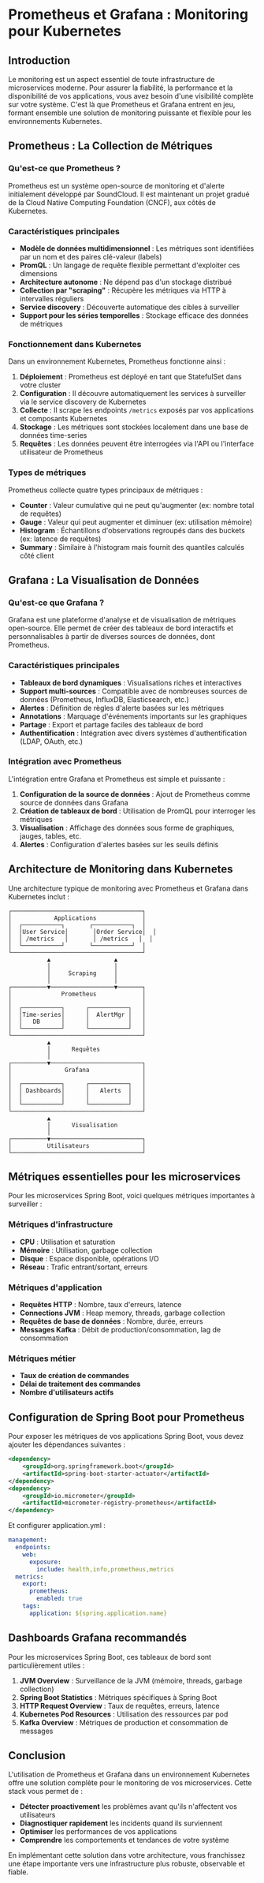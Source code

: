 # Prometheus et Grafana : Monitoring pour Kubernetes

## Introduction

Le monitoring est un aspect essentiel de toute infrastructure de microservices moderne. Pour assurer la fiabilité, la performance et la disponibilité de vos applications, vous avez besoin d'une visibilité complète sur votre système. C'est là que Prometheus et Grafana entrent en jeu, formant ensemble une solution de monitoring puissante et flexible pour les environnements Kubernetes.

## Prometheus : La Collection de Métriques

### Qu'est-ce que Prometheus ?

Prometheus est un système open-source de monitoring et d'alerte initialement développé par SoundCloud. Il est maintenant un projet gradué de la Cloud Native Computing Foundation (CNCF), aux côtés de Kubernetes.

### Caractéristiques principales

- **Modèle de données multidimensionnel** : Les métriques sont identifiées par un nom et des paires clé-valeur (labels)
- **PromQL** : Un langage de requête flexible permettant d'exploiter ces dimensions
- **Architecture autonome** : Ne dépend pas d'un stockage distribué
- **Collection par "scraping"** : Récupère les métriques via HTTP à intervalles réguliers
- **Service discovery** : Découverte automatique des cibles à surveiller
- **Support pour les séries temporelles** : Stockage efficace des données de métriques

### Fonctionnement dans Kubernetes

Dans un environnement Kubernetes, Prometheus fonctionne ainsi :

1. **Déploiement** : Prometheus est déployé en tant que StatefulSet dans votre cluster
2. **Configuration** : Il découvre automatiquement les services à surveiller via le service discovery de Kubernetes
3. **Collecte** : Il scrape les endpoints `/metrics` exposés par vos applications et composants Kubernetes
4. **Stockage** : Les métriques sont stockées localement dans une base de données time-series
5. **Requêtes** : Les données peuvent être interrogées via l'API ou l'interface utilisateur de Prometheus

### Types de métriques

Prometheus collecte quatre types principaux de métriques :

- **Counter** : Valeur cumulative qui ne peut qu'augmenter (ex: nombre total de requêtes)
- **Gauge** : Valeur qui peut augmenter et diminuer (ex: utilisation mémoire)
- **Histogram** : Échantillons d'observations regroupés dans des buckets (ex: latence de requêtes)
- **Summary** : Similaire à l'histogram mais fournit des quantiles calculés côté client

## Grafana : La Visualisation de Données

### Qu'est-ce que Grafana ?

Grafana est une plateforme d'analyse et de visualisation de métriques open-source. Elle permet de créer des tableaux de bord interactifs et personnalisables à partir de diverses sources de données, dont Prometheus.

### Caractéristiques principales

- **Tableaux de bord dynamiques** : Visualisations riches et interactives
- **Support multi-sources** : Compatible avec de nombreuses sources de données (Prometheus, InfluxDB, Elasticsearch, etc.)
- **Alertes** : Définition de règles d'alerte basées sur les métriques
- **Annotations** : Marquage d'événements importants sur les graphiques
- **Partage** : Export et partage faciles des tableaux de bord
- **Authentification** : Intégration avec divers systèmes d'authentification (LDAP, OAuth, etc.)

### Intégration avec Prometheus

L'intégration entre Grafana et Prometheus est simple et puissante :

1. **Configuration de la source de données** : Ajout de Prometheus comme source de données dans Grafana
2. **Création de tableaux de bord** : Utilisation de PromQL pour interroger les métriques
3. **Visualisation** : Affichage des données sous forme de graphiques, jauges, tables, etc.
4. **Alertes** : Configuration d'alertes basées sur les seuils définis

## Architecture de Monitoring dans Kubernetes

Une architecture typique de monitoring avec Prometheus et Grafana dans Kubernetes inclut :

```
┌─────────────────────────────────────┐
│            Applications             │
│  ┌───────────┐       ┌───────────┐  │
│  │User Service│       │Order Service│  │
│  │ /metrics   │       │ /metrics   │  │
│  └───────────┘       └───────────┘  │
└─────────────────────────────────────┘
           ▲                  ▲
           │                  │
           │     Scraping     │
           │                  │
┌──────────▼──────────────────▼───────┐
│              Prometheus             │
│                                     │
│  ┌───────────┐      ┌───────────┐   │
│  │Time-series│      │  AlertMgr │   │
│  │   DB      │      │           │   │
│  └───────────┘      └───────────┘   │
└─────────────────────────────────────┘
           ▲
           │      Requêtes
           │
┌──────────▼──────────────────────────┐
│               Grafana               │
│                                     │
│  ┌───────────┐      ┌───────────┐   │
│  │ Dashboards│      │   Alerts  │   │
│  │           │      │           │   │
│  └───────────┘      └───────────┘   │
└─────────────────────────────────────┘
           ▲
           │      Visualisation
           │
┌──────────▼──────────────────────────┐
│          Utilisateurs               │
└─────────────────────────────────────┘
```

## Métriques essentielles pour les microservices

Pour les microservices Spring Boot, voici quelques métriques importantes à surveiller :

### Métriques d'infrastructure
- **CPU** : Utilisation et saturation
- **Mémoire** : Utilisation, garbage collection
- **Disque** : Espace disponible, opérations I/O
- **Réseau** : Trafic entrant/sortant, erreurs

### Métriques d'application
- **Requêtes HTTP** : Nombre, taux d'erreurs, latence
- **Connections JVM** : Heap memory, threads, garbage collection
- **Requêtes de base de données** : Nombre, durée, erreurs
- **Messages Kafka** : Débit de production/consommation, lag de consommation

### Métriques métier
- **Taux de création de commandes**
- **Délai de traitement des commandes**
- **Nombre d'utilisateurs actifs**

## Configuration de Spring Boot pour Prometheus

Pour exposer les métriques de vos applications Spring Boot, vous devez ajouter les dépendances suivantes :

```xml
<dependency>
    <groupId>org.springframework.boot</groupId>
    <artifactId>spring-boot-starter-actuator</artifactId>
</dependency>
<dependency>
    <groupId>io.micrometer</groupId>
    <artifactId>micrometer-registry-prometheus</artifactId>
</dependency>
```

Et configurer application.yml :

```yaml
management:
  endpoints:
    web:
      exposure:
        include: health,info,prometheus,metrics
  metrics:
    export:
      prometheus:
        enabled: true
    tags:
      application: ${spring.application.name}
```

## Dashboards Grafana recommandés

Pour les microservices Spring Boot, ces tableaux de bord sont particulièrement utiles :

1. **JVM Overview** : Surveillance de la JVM (mémoire, threads, garbage collection)
2. **Spring Boot Statistics** : Métriques spécifiques à Spring Boot
3. **HTTP Request Overview** : Taux de requêtes, erreurs, latence
4. **Kubernetes Pod Resources** : Utilisation des ressources par pod
5. **Kafka Overview** : Métriques de production et consommation de messages

## Conclusion

L'utilisation de Prometheus et Grafana dans un environnement Kubernetes offre une solution complète pour le monitoring de vos microservices. Cette stack vous permet de :

- **Détecter proactivement** les problèmes avant qu'ils n'affectent vos utilisateurs
- **Diagnostiquer rapidement** les incidents quand ils surviennent
- **Optimiser** les performances de vos applications
- **Comprendre** les comportements et tendances de votre système

En implémentant cette solution dans votre architecture, vous franchissez une étape importante vers une infrastructure plus robuste, observable et fiable.